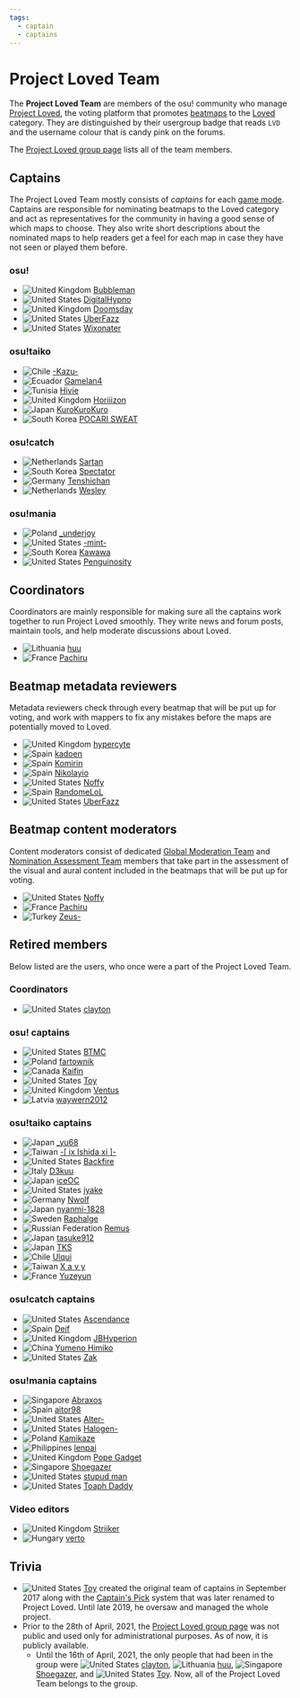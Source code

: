 ```yaml
---
tags:
  - captain
  - captains
---
```


# Project Loved Team

The **Project Loved Team** are members of the osu! community who manage [Project Loved](/wiki/Project_Loved), the voting platform that promotes [beatmaps](/wiki/Beatmap) to the [Loved](/wiki/Beatmap/Category#loved) category. They are distinguished by their usergroup badge that reads `LVD` and the username colour that is candy pink on the forums.

The [Project Loved group page](https://osu.ppy.sh/groups/31) lists all of the team members.

## Captains

The Project Loved Team mostly consists of *captains* for each [game mode](/wiki/Game_mode). Captains are responsible for nominating beatmaps to the Loved category and act as representatives for the community in having a good sense of which maps to choose. They also write short descriptions about the nominated maps to help readers get a feel for each map in case they have not seen or played them before.

### osu!

- ![][flag_GB] [Bubbleman](https://osu.ppy.sh/users/5182050)
- ![][flag_US] [DigitalHypno](https://osu.ppy.sh/users/4384207)
- ![][flag_GB] [Doomsday](https://osu.ppy.sh/users/18983)
- ![][flag_US] [UberFazz](https://osu.ppy.sh/users/8646059)
- ![][flag_US] [Wixonater](https://osu.ppy.sh/users/10083084)

### osu!taiko

- ![][flag_CL] [-Kazu-](https://osu.ppy.sh/users/920861)
- ![][flag_EC] [Gamelan4](https://osu.ppy.sh/users/9856910)
- ![][flag_TN] [Hivie](https://osu.ppy.sh/users/14102976)
- ![][flag_GB] [Horiiizon](https://osu.ppy.sh/users/8071438)
- ![][flag_JP] [KuroKuroKuro](https://osu.ppy.sh/users/11931563)
- ![][flag_KR] [POCARI SWEAT](https://osu.ppy.sh/users/5082685)

### osu!catch

- ![][flag_NL] [Sartan](https://osu.ppy.sh/users/4100941)
- ![][flag_KR] [Spectator](https://osu.ppy.sh/users/702598)
- ![][flag_DE] [Tenshichan](https://osu.ppy.sh/users/1101600)
- ![][flag_NL] [Wesley](https://osu.ppy.sh/users/2407265)

### osu!mania

- ![][flag_PL] [\_underjoy](https://osu.ppy.sh/users/2235750)
- ![][flag_US] [-mint-](https://osu.ppy.sh/users/8976576)
- ![][flag_KR] [Kawawa](https://osu.ppy.sh/users/4647754)
- ![][flag_US] [Penguinosity](https://osu.ppy.sh/users/10235296)

## Coordinators

Coordinators are mainly responsible for making sure all the captains work together to run Project Loved smoothly. They write news and forum posts, maintain tools, and help moderate discussions about Loved.

- ![][flag_LT] [huu](https://osu.ppy.sh/users/6044237)
- ![][flag_FR] [Pachiru](https://osu.ppy.sh/users/2850983)

## Beatmap metadata reviewers

Metadata reviewers check through every beatmap that will be put up for voting, and work with mappers to fix any mistakes before the maps are potentially moved to Loved.

- ![][flag_GB] [hypercyte](https://osu.ppy.sh/users/9155377)
- ![][flag_ES] [kadoen](https://osu.ppy.sh/users/12780575)
- ![][flag_ES] [Komirin](https://osu.ppy.sh/users/4725379)
- ![][flag_ES] [Nikolayio](https://osu.ppy.sh/users/11279465)
- ![][flag_US] [Noffy](https://osu.ppy.sh/users/1541323)
- ![][flag_ES] [RandomeLoL](https://osu.ppy.sh/users/7080063)
- ![][flag_US] [UberFazz](https://osu.ppy.sh/users/8646059)

## Beatmap content moderators

Content moderators consist of dedicated [Global Moderation Team](/wiki/People/The_Team/Global_Moderation_Team) and [Nomination Assessment Team](/wiki/People/The_Team/Nomination_Assessment_Team) members that take part in the assessment of the visual and aural content included in the beatmaps that will be put up for voting.

- ![][flag_US] [Noffy](https://osu.ppy.sh/users/1541323)
- ![][flag_FR] [Pachiru](https://osu.ppy.sh/users/2850983)
- ![][flag_TR] [Zeus-](https://osu.ppy.sh/users/5464437)

## Retired members

Below listed are the users, who once were a part of the Project Loved Team.

### Coordinators

- ![][flag_US] [clayton](https://osu.ppy.sh/users/3666350)

### osu! captains

- ![][flag_US] [BTMC](https://osu.ppy.sh/users/3171691)
- ![][flag_PL] [fartownik](https://osu.ppy.sh/users/56917)
- ![][flag_CA] [Kaifin](https://osu.ppy.sh/users/2596942)
- ![][flag_US] [Toy](https://osu.ppy.sh/users/2757689)
- ![][flag_GB] [Ventus](https://osu.ppy.sh/users/1986262)
- ![][flag_LV] [waywern2012](https://osu.ppy.sh/users/5870453)

### osu!taiko captains

- ![][flag_JP] [\_yu68](https://osu.ppy.sh/users/6170507)
- ![][flag_TW] [-\[ ix Ishida xi \]-](https://osu.ppy.sh/users/242910)
- ![][flag_US] [Backfire](https://osu.ppy.sh/users/263110)
- ![][flag_IT] [D3kuu](https://osu.ppy.sh/users/7807444)
- ![][flag_JP] [iceOC](https://osu.ppy.sh/users/5482401)
- ![][flag_US] [jyake](https://osu.ppy.sh/users/9099822)
- ![][flag_DE] [Nwolf](https://osu.ppy.sh/users/1910766)
- ![][flag_JP] [nyanmi-1828](https://osu.ppy.sh/users/6866480)
- ![][flag_SE] [Raphalge](https://osu.ppy.sh/users/3918650)
- ![][flag_RU] [Remus](https://osu.ppy.sh/users/6850949)
- ![][flag_JP] [tasuke912](https://osu.ppy.sh/users/2774767)
- ![][flag_JP] [TKS](https://osu.ppy.sh/users/940878)
- ![][flag_CL] [Ulqui](https://osu.ppy.sh/users/1263669)
- ![][flag_TW] [X a v y](https://osu.ppy.sh/users/3738344)
- ![][flag_FR] [Yuzeyun](https://osu.ppy.sh/users/481582)

### osu!catch captains

- ![][flag_US] [Ascendance](https://osu.ppy.sh/users/2931883)
- ![][flag_ES] [Deif](https://osu.ppy.sh/users/318565)
- ![][flag_GB] [JBHyperion](https://osu.ppy.sh/users/4879508)
- ![][flag_CN] [Yumeno Himiko](https://osu.ppy.sh/users/1806962)
- ![][flag_US] [Zak](https://osu.ppy.sh/users/1375955)

### osu!mania captains

- ![][flag_SG] [Abraxos](https://osu.ppy.sh/users/5025064)
- ![][flag_ES] [aitor98](https://osu.ppy.sh/users/3154852)
- ![][flag_US] [Alter-](https://osu.ppy.sh/users/4980256)
- ![][flag_US] [Halogen-](https://osu.ppy.sh/users/169992)
- ![][flag_PL] [Kamikaze](https://osu.ppy.sh/users/2124783)
- ![][flag_PH] [lenpai](https://osu.ppy.sh/users/5314573)
- ![][flag_GB] [Pope Gadget](https://osu.ppy.sh/users/2288341)
- ![][flag_SG] [Shoegazer](https://osu.ppy.sh/users/2520707)
- ![][flag_US] [stupud man](https://osu.ppy.sh/users/2141612)
- ![][flag_US] [Toaph Daddy](https://osu.ppy.sh/users/7616811)

### Video editors

- ![][flag_GB] [Striiker](https://osu.ppy.sh/users/7291594)
- ![][flag_HU] [verto](https://osu.ppy.sh/users/2015300)

## Trivia

- ![][flag_US] [Toy](https://osu.ppy.sh/users/2757689) created the original team of captains in September 2017 along with the [Captain's Pick](/wiki/Beatmap/History_of_Loved#captain's-pick-and-project-loved-(sep-2017-–-present)) system that was later renamed to Project Loved. Until late 2019, he oversaw and managed the whole project.
- Prior to the 28th of April, 2021, the [Project Loved group page](https://osu.ppy.sh/groups/31) was not public and used only for administrational purposes. As of now, it is publicly available.
  - Until the 16th of April, 2021, the only people that had been in the group were ![][flag_US] [clayton](https://osu.ppy.sh/users/3666350), ![][flag_LT] [huu](https://osu.ppy.sh/users/6044237), ![][flag_SG] [Shoegazer](https://osu.ppy.sh/users/2520707), and ![][flag_US] [Toy](https://osu.ppy.sh/users/2757689). Now, all of the Project Loved Team belongs to the group.

[flag_CA]: /wiki/shared/flag/CA.gif "Canada"
[flag_CL]: /wiki/shared/flag/CL.gif "Chile"
[flag_CN]: /wiki/shared/flag/CN.gif "China"
[flag_DE]: /wiki/shared/flag/DE.gif "Germany"
[flag_EC]: /wiki/shared/flag/EC.gif "Ecuador"
[flag_ES]: /wiki/shared/flag/ES.gif "Spain"
[flag_FR]: /wiki/shared/flag/FR.gif "France"
[flag_GB]: /wiki/shared/flag/GB.gif "United Kingdom"
[flag_HU]: /wiki/shared/flag/HU.gif "Hungary"
[flag_IT]: /wiki/shared/flag/IT.gif "Italy"
[flag_JP]: /wiki/shared/flag/JP.gif "Japan"
[flag_KR]: /wiki/shared/flag/KR.gif "South Korea"
[flag_LT]: /wiki/shared/flag/LT.gif "Lithuania"
[flag_LV]: /wiki/shared/flag/LV.gif "Latvia"
[flag_NL]: /wiki/shared/flag/NL.gif "Netherlands"
[flag_PH]: /wiki/shared/flag/PH.gif "Philippines"
[flag_PL]: /wiki/shared/flag/PL.gif "Poland"
[flag_RU]: /wiki/shared/flag/RU.gif "Russian Federation"
[flag_SE]: /wiki/shared/flag/SE.gif "Sweden"
[flag_SG]: /wiki/shared/flag/SG.gif "Singapore"
[flag_TN]: /wiki/shared/flag/TN.gif "Tunisia"
[flag_TR]: /wiki/shared/flag/TR.gif "Turkey"
[flag_TW]: /wiki/shared/flag/TW.gif "Taiwan"
[flag_US]: /wiki/shared/flag/US.gif "United States"
